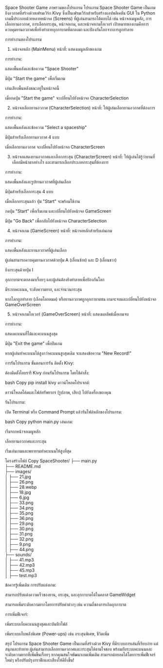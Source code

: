 Space Shooter Game
ภาพรวมของโปรแกรม
โปรแกรม Space Shooter Game เป็นเกมยิงอวกาศที่สร้างด้วยเฟรมเวิร์ก Kivy ซึ่งเป็นเฟรมเวิร์กสำหรับสร้างแอปพลิเคชัน GUI ใน Python เกมนี้ประกอบด้วยหลายหน้าจอ (Screens) ที่ผู้เล่นสามารถโต้ตอบได้ เช่น หน้าจอเมนูหลัก, การเลือกยานอวกาศ, การเลือกกระสุน, หน้าจอเกม, และหน้าจอเกมโอเวอร์ เป้าหมายของเกมคือการควบคุมยานอวกาศเพื่อยิงทำลายอุกกาบาตที่ตกลงมา และป้องกันโลกจากการถูกทำลาย

การทำงานของโปรแกรม
1. หน้าจอหลัก (MainMenu)
หน้าที่: แสดงเมนูหลักของเกม

การทำงาน:

แสดงพื้นหลังและข้อความ "Space Shooter"

มีปุ่ม "Start the game" เพื่อเริ่มเกม

เล่นเสียงพื้นหลังขณะอยู่ในหน้าจอนี้

เมื่อกดปุ่ม "Start the game" จะเปลี่ยนไปยังหน้าจอ CharacterSelection

2. หน้าจอเลือกยานอวกาศ (CharacterSelection)
หน้าที่: ให้ผู้เล่นเลือกยานอวกาศที่ต้องการ

การทำงาน:

แสดงพื้นหลังและข้อความ "Select a spaceship"

มีปุ่มสำหรับเลือกยานอวกาศ 4 แบบ

เมื่อเลือกยานอวกาศ จะเปลี่ยนไปยังหน้าจอ CharacterScreen

3. หน้าจอแสดงยานอวกาศและเลือกกระสุน (CharacterScreen)
หน้าที่: ให้ผู้เล่นได้รู้ว่ายานที่เลือกมีหน้าตาอย่างไร และสามารถเลือกประเภทกระสุนที่ต้องการ

การทำงาน:

แสดงพื้นหลังและรูปยานอวกาศที่ผู้เล่นเลือก

มีปุ่มสำหรับเลือกกระสุน 4 แบบ

เมื่อเลือกกระสุนแล้ว ปุ่ม "Start" จะพร้อมใช้งาน

กดปุ่ม "Start" เพื่อเริ่มเกม และเปลี่ยนไปยังหน้าจอ GameScreen

มีปุ่ม "Go Back" เพื่อกลับไปยังหน้าจอ CharacterSelection

4. หน้าจอเกม (GameScreen)
หน้าที่: หน้าจอหลักสำหรับเล่นเกม

การทำงาน:

แสดงพื้นหลังและยานอวกาศที่ผู้เล่นเลือก

ผู้เล่นสามารถควบคุมยานอวกาศด้วยปุ่ม A (เลื่อนซ้าย) และ D (เลื่อนขวา)

ยิงกระสุนด้วยปุ่ม I

อุกกาบาตจะตกลงมาเรื่อยๆ และผู้เล่นต้องยิงทำลายเพื่อป้องกันโลก

มีระบบคะแนน, ระดับความยาก, และจำนวนกระสุน

หากโลกถูกทำลาย (เลือดโลกหมด) หรือยานอวกาศถูกอุกกาบาตชน เกมจะจบและเปลี่ยนไปยังหน้าจอ GameOverScreen

5. หน้าจอเกมโอเวอร์ (GameOverScreen)
หน้าที่: แสดงผลลัพธ์เมื่อเกมจบ

การทำงาน:

แสดงคะแนนที่ได้และคะแนนสูงสุด

มีปุ่ม "Exit the game" เพื่อปิดเกม

หากผู้เล่นทำคะแนนได้สูงกว่าคะแนนสูงสุดเดิม จะแสดงข้อความ "New Record!"

การรันโปรแกรม
ขั้นตอนการรัน
ติดตั้ง Kivy:

ต้องติดตั้งไลบรารี Kivy ก่อนรันโปรแกรม โดยใช้คำสั่ง:

bash
Copy
pip install kivy
ดาวน์โหลดโปรเจกต์:

ดาวน์โหลดโค้ดและไฟล์ทรัพยากร (รูปภาพ, เสียง) ไปยังเครื่องของคุณ

รันโปรแกรม:

เปิด Terminal หรือ Command Prompt แล้วรันไฟล์หลักของโปรแกรม:

bash
Copy
python main.py
เล่นเกม:

เริ่มจากหน้าจอเมนูหลัก

เลือกยานอวกาศและกระสุน

เริ่มเล่นเกมและพยายามทำคะแนนให้สูงที่สุด

โครงสร้างไฟล์
Copy 
SpaceShooter/
├── main.py                
├── README.md               
├── images/                 
│   ├── 21.jpg              
│   ├── 26.png              
│   ├── 28.webp             
│   ├── 18.jpg              
│   ├── 6.jpg               
│   ├── 33.png               
│   ├── 34.png             
│   ├── 35.png             
│   ├── 36.png             
│   ├── 29.png             
│   ├── 30.png             
│   ├── 31.png             
│   ├── 32.png             
│   ├── 9.png              
│   ├── 44.png             
├── sounds/              
│   ├── 41.mp3             
│   ├── 42.mp3            
│   ├── 45.mp3            
│   ├── test.mp3      

ข้อควรรู้เพิ่มเติม
การปรับแต่งเกม:

สามารถปรับแต่งความเร็วของยาน, กระสุน, และอุกกาบาตได้ในคลาส GameWidget

สามารถเพิ่มระดับความยากโดยการปรับค่าต่างๆ เช่น ความถี่ของการเกิดอุกกาบาต

การเพิ่มฟีเจอร์:

เพิ่มระบบเก็บคะแนนสูงสุดและบันทึกไฟล์

เพิ่มระบบเก็บพลังพิเศษ (Power-ups) เช่น กระสุนพิเศษ, ชีวิตเพิ่ม

สรุป
โปรแกรม Space Shooter Game เป็นเกมที่สร้างด้วย Kivy ที่มีระบบการเล่นที่เรียบง่าย แต่สนุกและท้าทาย ผู้เล่นสามารถเลือกยานอวกาศและกระสุนได้ตามใจชอบ พร้อมกับระบบคะแนนและระดับความยากที่เพิ่มขึ้นเรื่อยๆ หากคุณสนใจพัฒนาเกมเพิ่มเติม สามารถต่อยอดได้โดยการเพิ่มฟีเจอร์ใหม่ๆ หรือปรับปรุงกราฟิกและเสียงให้ดียิ่งขึ้น!
